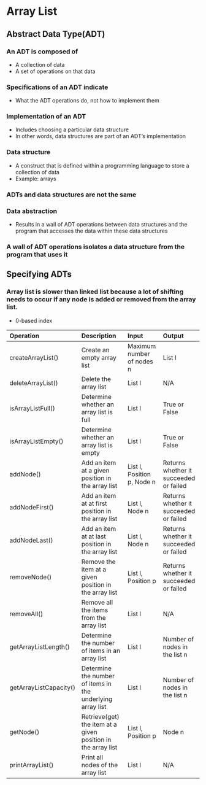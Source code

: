 #   Array List<br>
##  Abstract Data Type(ADT)<br>
### An ADT is composed of<br>
*   A collection of data<br>
*   A set of operations on that data<br>

### Specifications of an ADT indicate<br>
*   What the ADT operations do, not how to implement them<br>

### Implementation of an ADT<br>
*   Includes choosing a particular data structure<br>
*   In other words, data structures are part of an ADT’s implementation<br>

### Data structure<br>
*   A construct that is defined within a programming language to store a collection of data<br>
*   Example: arrays<br>

### ADTs and data structures are not the same<br>

### Data abstraction<br>
*   Results in a wall of ADT operations between data structures and the program that accesses the data within these data structures<br>

### A wall of ADT operations isolates a data structure from the program that uses it<br>

##  Specifying ADTs<br>
### Array list is slower than linked list because a lot of shifting needs to occur if any node is added or removed from the array list.
*   0-based index<br>

| Operation              | Description                                                  | Input                         | Output                                 |
|:-----------------------|:-------------------------------------------------------------|:------------------------------|:---------------------------------------|
| createArrayList()      | Create an empty array list                                   | Maximum number of nodes n     | List l                                 |
| deleteArrayList()      | Delete the array list                                        | List l                        | N/A                                    |
| isArrayListFull()      | Determine whether an array list is full                      | List l                        | True or False                          |
| isArrayListEmpty()     | Determine whether an array list is empty                     | List l                        | True or False                          |
| addNode()              | Add an item at a given position in the array list            | List l, Position p, Node n    | Returns whether it succeeded or failed |
| addNodeFirst()         | Add an item at at first position in the array list           | List l, Node n                | Returns whether it succeeded or failed |
| addNodeLast()          | Add an item at at last position in the array list            | List l, Node n                | Returns whether it succeeded or failed |
| removeNode()           | Remove the item at a given position in the array list        | List l, Position p            | Returns whether it succeeded or failed |
| removeAll()            | Remove all the items from the array list                     | List l                        | N/A                                    |
| getArrayListLength()   | Determine the number of items in an array list               | List l                        | Number of nodes in the list n          |
| getArrayListCapacity() | Determine the number of items in the underlying array list   | List l                        | Number of nodes in the list n          |
| getNode()              | Retrieve(get) the item at a given position in the array list | List l, Position p            | Node n                                 |
| printArrayList()       | Print all nodes of the array list                            | List l                        | N/A                                    |
